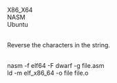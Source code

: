 X86_X64<br>
NASM<br>
Ubuntu<br><br>

Reverse the characters in the string.<br><br>

nasm -f elf64 -F dwarf -g file.asm <br>
ld -m elf_x86_64 -o file file.o